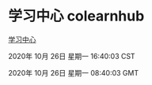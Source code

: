# 学习中心 colearnhub
[学习中心](http://:56308/colearnhub/)

2020年 10月 26日 星期一 16:40:03 CST

2020年 10月 26日 星期一 08:40:03 GMT
